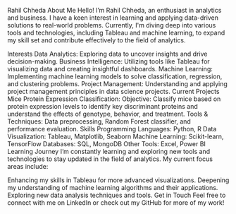 Rahil Chheda
About Me
Hello! I’m Rahil Chheda, an enthusiast in analytics and business. I have a keen interest in learning and applying data-driven solutions to real-world problems. Currently, I'm diving deep into various tools and technologies, including Tableau and machine learning, to expand my skill set and contribute effectively to the field of analytics.

Interests
Data Analytics: Exploring data to uncover insights and drive decision-making.
Business Intelligence: Utilizing tools like Tableau for visualizing data and creating insightful dashboards.
Machine Learning: Implementing machine learning models to solve classification, regression, and clustering problems.
Project Management: Understanding and applying project management principles in data science projects.
Current Projects
Mice Protein Expression Classification:
Objective: Classify mice based on protein expression levels to identify key discriminant proteins and understand the effects of genotype, behavior, and treatment.
Tools & Techniques: Data preprocessing, Random Forest classifier, and performance evaluation.
Skills
Programming Languages: Python, R
Data Visualization: Tableau, Matplotlib, Seaborn
Machine Learning: Scikit-learn, TensorFlow
Databases: SQL, MongoDB
Other Tools: Excel, Power BI
Learning Journey
I’m constantly learning and exploring new tools and technologies to stay updated in the field of analytics. My current focus areas include:

Enhancing my skills in Tableau for more advanced visualizations.
Deepening my understanding of machine learning algorithms and their applications.
Exploring new data analysis techniques and tools.
Get in Touch
Feel free to connect with me on LinkedIn or check out my GitHub for more of my work!

